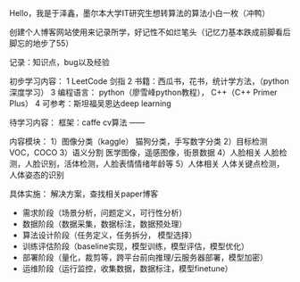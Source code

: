 Hello，我是于泽鑫，墨尔本大学IT研究生想转算法的算法小白一枚（冲鸭）

创建个人博客网站使用来记录所学，好记性不如烂笔头（记忆力基本跌成前脚看后脚忘的地步了55）

记录：知识点，bug以及经验

初步学习内容：
1 LeetCode 剑指
2 书籍：西瓜书，花书，统计学方法，（python深度学习）
3 编程语言： python（廖雪峰python教程）， C++（C++ Primer Plus）
4 可参考：斯坦福吴恩达deep learning

待学习内容：
框架：caffe
cv算法 ——

内容模块：
1）图像分类（kaggle）
猫狗分类，手写数字分类
2）目标检测
VOC，COCO
3）语义分割
医学图像，遥感图像，街景数据
4）人脸相关
人脸检测，人脸识别，活体检测，人脸表情情绪年龄等
5）人体相关
人体关键点检测，人体姿态的识别

具体实施：
解决方案，查找相关paper博客
- 需求阶段（场景分析，问题定义，可行性分析）
- 数据阶段（数据采集，数据标注，数据预处理）
- 算法设计阶段（任务定义，任务拆分， 模型选择）
- 训练评估阶段（baseline实现，模型训练，模型评估，模型优化）
- 部署阶段（量化，裁剪等，跨平台前向推理/云服务器部署，模型加密）
- 运维阶段（运行监控，收集数据，数据标注，模型finetune）
